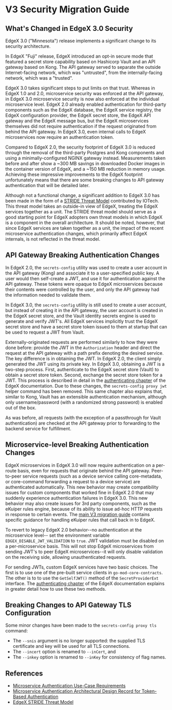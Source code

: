 # V3 Security Migration Guide

## What's Changed in EdgeX 3.0 Security

EdgeX 3.0 ("Minnesota") release implements a significant change to its security architecture.

In EdgeX "Fuji" release, EdgeX introduced an opt-in secure mode that featured
a secret store capability based on Hashicorp Vault and an API gateway based on Kong.
The API gateway served to separate the outside Internet-facing network, which was "untrusted",
from the internally-facing network, which was a "trusted".

EdgeX 3.0 takes significant steps to put limits on that trust.
Whereas in EdgeX 1.0 and 2.0, microservice security was enforced at the API gateway,
in EdgeX 3.0 microservice security is now also enforced at the individual microservice level.
EdgeX 2.0 already enabled authentication for third-party components such as the EdgeX database,
the EdgeX service registry, the EdgeX configuration provider, the EdgeX secret store,
the EdgeX API gateway and the EdgeX message bus, 
but the EdgeX microservices themselves did not require authentication
if the request originated from behind the API gateway.
In EdgeX 3.0, even internal calls to EdgeX microservices now require an authentication token.

Compared to EdgeX 2.0, the security footprint of EdgeX 3.0 is reduced
through the removal of the third-party Postgres and Kong components
and using a minimally-configured NGINX gateway instead.
Measurements taken before and after show a ~300 MB savings in downloaded Docker images
in the container version of EdgeX,
and a ~150 MB reduction in memory usage.
Achieving these impressive improvements to the EdgeX footprint unfortunately means
that there are some breaking changes to API gateway authentication that will be detailed later.

Although not a functional change,
a significant addition to EdgeX 3.0 has been made in the form of a
[STRIDE Threat Model](https://docs.edgexfoundry.org/3.0/threat-models/stride-model/EdgeX-STRIDE/)
contributed by IOTech.
This threat model takes an outside-in view of EdgeX,
treating the EdgeX services together as a unit.
The STRIDE threat model should serve as a good starting point for EdgeX adopters own threat models
in which EdgeX is a component in the overall architecture.
It should be noted, however, that since EdgeX services are taken together as a unit,
the impact of the recent microservice authentication changes,
which primarily affect EdgeX internals, is not reflected in the threat model.

## API Gateway Breaking Authentication Changes

In EdgeX 2.0, the `secrets-config` utility was used to create a user account in the API gateway (Kong)
and associate it to a user-specified public key.
A user would then self-create a JWT, and use it for authentication against the API gateway.
These tokens were opaque to EdgeX microservices because their contents were controlled by the user,
and only the API gateway had the information needed to validate them.

In EdgeX 3.0, the `secrets-config` utility is still used to create a user account,
but instead of creating it in the API gateway,
the user account is created in the EdgeX secret store,
and the Vault identity secrets engine is used to generate and verify JWT's.
All EdgeX services implicitly trust the EdgeX secret store
and have a secret store token issued to them at startup
that can be used to request a JWT from Vault.

Externally-originated requests are performed similarly to how they were done before:
provide the JWT in the `Authorization` header
and direct the request at the API gateway with a path prefix denoting the desired service.
The key difference is in obtaining the JWT.
In EdgeX 2.0, the client simply generated the JWT using its private key.
In EdgeX 3.0, obtaining a JWT is a two-step process.
First, authenticate to the EdgeX secret store (Vault) to obtain a secret store token.
Second, exchange the secret store token for a JWT.
This process is described in detail in the
[authenticating chapter](https://docs.edgexfoundry.org/3.0/security/Ch-Authenticating/)
of the EdgeX documentation.
Due to these changes, the `secrets-config proxy jwt` helper command has been removed.
This same chapter also explains that, similar to Kong,
Vault has an extensible authentication mechanism,
although only username/password (with a randomized strong password)
is enabled out of the box.

As was before, all requests (with the exception of a passthrough for Vault authentication)
are checked at the API gateway prior to forwarding to the backend service for fulfillment.

## Microservice-level Breaking Authentication Changes

EdgeX microservices in EdgeX 3.0 will now require authentication on a per-route basis,
even for requests that originate behind the API gateway.
Peer-to-peer service requests (such as a device service calling core-metadata,
or core-command forwarding a request to a device service) are authenticated automatically.
This new behavior may create compatibility issues for custom components
that worked fine in EdgeX 2.0 that may suddenly experience authentication failures in EdgeX 3.0.
This new behavior may also create issues for 3rd party components,
such as the eKuiper rules engine,
because of its ability to issue ad-hoc HTTP requests in response to certain events.
The [main V3 migration guide](https://docs.edgexfoundry.org/3.0/V3TopLevelMigration/#secure-mode)
contains specific guidance for handling eKuiper rules that call back in to EdgeX.

To revert to legacy EdgeX 2.0 behavior--no authentication at the microservice level--
set the environment variable `EDGEX_DISABLE_JWT_VALIDATION` to `true`.
JWT validation must be disabled on a per-microservice basis.
This will not stop EdgeX microservices from sending JWT's
to peer EdgeX microservices--it will only disable validation on the receiving side,
allowing unauthenticated requests.

For sending JWTs, custom EdgeX services have two basic choices.
The first is to use one of the pre-built service clients in `go-mod-core-contracts`.
The other is to to use the `GetSelfJWT()` method of the `SecretProviderExt` interface.
The
[authenticating chapter](https://docs.edgexfoundry.org/3.0/security/Ch-Authenticating/)
of the EdgeX documentation
explains in greater detail how to use these two methods.

## Breaking Changes to API Gateway TLS Configuration

Some minor changes have been made to the `secrets-config proxy tls` command:

- The `--snis` argument is no longer supported:
  the supplied TLS certificate and key will be used for all TLS connections.
- The `--incert` option is renamed to `--inCert`, and
- The `--inkey` option is renamed to `--inKey` for consistency of flag names.


## References

- [Microservice Authentication Use-Case Requirements](https://docs.edgexfoundry.org/3.0/design/ucr/Microservice-Authentication/)
- [Microservice Authentication Architectural Design Record for Token-Based Authentication](https://docs.edgexfoundry.org/3.0/design/adr/security/0028-authentication/)
- [EdgeX STRIDE Threat Model](https://docs.edgexfoundry.org/3.0/threat-models/stride-model/EdgeX-STRIDE/)
